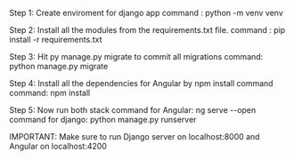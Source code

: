 Step 1: Create enviroment for django app
command : python -m venv venv

Step 2: Install all the modules from the requirements.txt file.
command : pip install -r requirements.txt

Step 3: Hit py manage.py migrate to commit all migrations
command: python manage.py migrate

Step 4: Install all the dependencies for Angular by npm install command
command: npm install

Step 5: Now run both stack
command for Angular: ng serve --open
command for django: python manage.py runserver

IMPORTANT: Make sure to run Django server on localhost:8000 and Angular on localhost:4200
